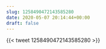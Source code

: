```yaml
---
slug: 1258490472143585280
date: 2020-05-07 20:14:44+00:00
draft: false
---
```


{{< tweet 1258490472143585280 >}}
